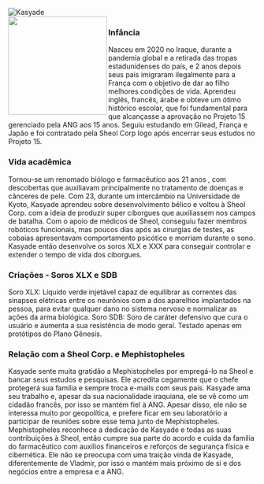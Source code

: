 ![Kasyade](https://github.com/CatBoxArtsCo/Totalitaire/assets/141590555/9ef7026c-bc49-4048-b3f0-5523e77d2cfc)
<br>
<img align='left' src='https://user-images.githubusercontent.com/5713670/87202985-820dcb80-c2b6-11ea-9f56-7ec461c497c3.gif' width='200'>

<h3> Infância </h3>
Nasceu em 2020 no Iraque, durante a pandemia global e a retirada das tropas estadunidenses do país, e 2 anos depois seus pais imigraram ilegalmente para a França com o objetivo de dar ao filho 
melhores condições de vida. Aprendeu inglês, francês, árabe e obteve um ótimo histórico escolar, que foi fundamental para que alcançasse a aprovação no Projeto 15 gerenciado pela ANG aos 15 anos. 
Seguiu estudando em Gilead, França e Japão e foi contratado pela Sheol Corp logo após encerrar seus estudos no Projeto 15.

<h3>Vida acadêmica</h3>
Tornou-se um renomado biólogo e farmacêutico aos 21 anos , com descobertas que auxiliavam principalmente no tratamento de doenças e cânceres de pele. Com 23, durante um intercâmbio na Universidade de Kyoto, 
Kasyade aprendeu sobre desenvolvimento bélico e voltou à Sheol Corp. com a ideia de produzir super ciborgues que auxiliassem nos campos de batalha. Com o apoio de médicos de Sheol, conseguiu fazer membros 
robóticos funcionais, mas poucos dias após as cirurgias de testes, as cobaias apresentavam comportamento psicótico e morriam durante o sono. Kasyade então desenvolve os soros XLX e XXX para 
conseguir controlar e extender o tempo de vida dos ciborgues.

<h3> Criações - Soros XLX e SDB </h3>
Soro XLX: Líquido verde injetável capaz de equilibrar as correntes das sinapses elétricas entre os neurônios com a dos aparelhos implantados na pessoa, para evitar qualquer dano no sistema nervoso e normalizar as ações da arma biológica. 
Soro SDB: Soro de caráter defensivo que cura o usuário e aumenta a sua resistência de modo geral. Testado apenas em protótipos do Plano Gênesis.

<h3> Relação com a Sheol Corp. e Mephistopheles </h3>
Kasyade sente muita gratidão a Mephistopheles por empregá-lo na Sheol e bancar seus estudos e pesquisas. Ele acredita cegamente que o chefe protegerá sua família e sempre troca e-mails com seus pais. Kasyade ama seu trabalho e, apesar da sua nacionalidade iraquiana, ele se vê como um cidadão francês, por isso se mantém fiel à ANG. Apesar disso, ele não se interessa muito por geopolítica, e prefere ficar em seu laboratório a participar de reuniões sobre esse tema junto de Mephistopheles.
Mephistopheles reconhece a dedicação de Kasyade e todas as suas contribuições à Sheol, então cumpre sua parte do acordo e cuida da família do farmacêutico com auxílios financeiros e reforços de segurança física e cibernética. Ele não se preocupa com uma traição vinda de Kasyade, diferentemente de Vladmir, por isso o mantém mais próximo de si e dos negócios entre a empresa e a ANG.
